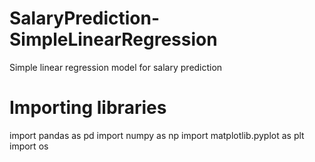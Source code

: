 # SalaryPrediction-SimpleLinearRegression
Simple linear regression model for salary prediction
# Importing libraries
import pandas as pd
import numpy as np
import matplotlib.pyplot as plt
import os
